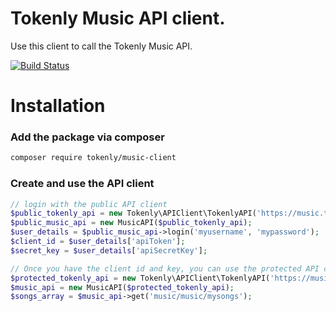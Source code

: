 # Tokenly Music API client.

Use this client to call the Tokenly Music API.

[![Build Status](https://travis-ci.org/tokenly/music-api-client.svg.svg?branch=master)](https://travis-ci.org/tokenly/music-api-client.svg)


# Installation

### Add the package via composer

```bash
composer require tokenly/music-client
```


### Create and use the API client

```php
// login with the public API client
$public_tokenly_api = new Tokenly\APIClient\TokenlyAPI('https://music.tokenly.com/api/v1', new Tokenly\HmacAuth\Generator(), 'MY_CLIENT_ID', 'MY_CLIENT_SECRET');
$public_music_api = new MusicAPI($public_tokenly_api);
$user_details = $public_music_api->login('myusername', 'mypassword');
$client_id = $user_details['apiToken'];
$secret_key = $user_details['apiSecretKey'];

// Once you have the client id and key, you can use the protected API client to call protected methods
$protected_tokenly_api = new Tokenly\APIClient\TokenlyAPI('https://music.tokenly.com/api/v1', new Tokenly\HmacAuth\Generator(), $client_id, $secret_key);
$music_api = new MusicAPI($protected_tokenly_api);
$songs_array = $music_api->get('music/music/mysongs');
```
